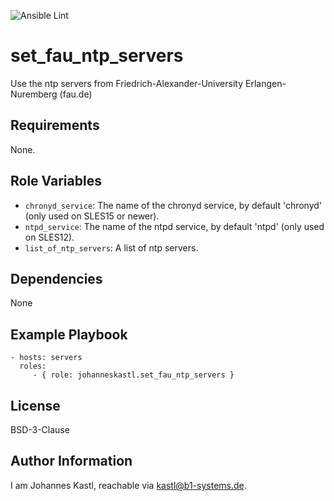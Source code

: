 ![Ansible Lint](https://github.com/johanneskastl/ansible-role-set_fau_ntp_servers/workflows/Ansible%20Lint/badge.svg)

set_fau_ntp_servers
=========

Use the ntp servers from Friedrich-Alexander-University Erlangen-Nuremberg (fau.de)

Requirements
------------

None.

Role Variables
--------------

- `chronyd_service`: The name of the chronyd service, by default 'chronyd' (only used on SLES15 or newer).
- `ntpd_service`: The name of the ntpd service, by default 'ntpd' (only used on SLES12).
- `list_of_ntp_servers`: A list of ntp servers.

Dependencies
------------

None

Example Playbook
----------------

    - hosts: servers
      roles:
         - { role: johanneskastl.set_fau_ntp_servers }

License
-------

BSD-3-Clause

Author Information
------------------

I am Johannes Kastl, reachable via kastl@b1-systems.de.
